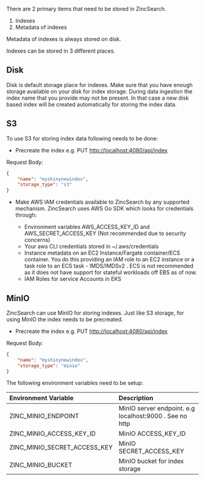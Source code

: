 
There are 2 primary items that need to be stored in ZincSearch. 

1. Indexes
1. Metadata of indexes

Metadata of indexes is always stored on disk.

Indexes can be stored in 3 different places.

## Disk

Disk is default storage place for indexes. Make sure that you have enough storage available on your disk for index storage. During data ingestion the index name that you provide may not be present. In that case a new disk based index will be created automatically for storing the index data.

## S3

To use S3 for storing index data following needs to be done:

* Precreate the index
e.g. 
PUT [http://localhost:4080/api/index](http://localhost:4080/api/index)

Request Body: 
```json
{ 
    "name": "myshinynewindex", 
    "storage_type": "s3" 
}
```

* Make AWS IAM credentials available to ZincSearch by any supported mechanism. ZincSearch uses AWS Go SDK which looks for credentials through:

    - Environment variables AWS_ACCESS_KEY_ID and AWS_SECRET_ACCESS_KEY (Not recommended due to security concerns)
    - Your aws CLI credentials stored in ~/.aws/credentials
    - Instance metadata on an EC2 Instance/Fargate container/ECS container. You do this providing an IAM role to an EC2 instance or a task role to an ECS task - IMDS/IMDSv2 . ECS is not recommended as it does not have support for stateful workloads off EBS as of now.
    - IAM Roles for service Accounts in EKS


## MinIO

ZincSearch can use MinIO for storing indexes. Just like S3 storage, for using MinIO the index needs to be precreated.

* Precreate the index
e.g. 
PUT [http://localhost:4080/api/index](http://localhost:4080/api/index)

Request Body: 
```json
{ 
    "name": "myshinynewindex", 
    "storage_type": "minio" 
}
```

The following environment variables need to be setup:


| Environment Variable          | Description                                                               |
| :---------------------------- | :------------------------------------------------------------------------ |
| ZINC_MINIO_ENDPOINT           | MinIO server endpoint. e.g localhost:9000 . See no http                   |
| ZINC_MINIO_ACCESS_KEY_ID      | MinIO ACCESS_KEY_ID                                                       |
| ZINC_MINIO_SECRET_ACCESS_KEY  | MinIO SECRET_ACCESS_KEY                                                   |
| ZINC_MINIO_BUCKET             | MinIO bucket for index storage                                            |






